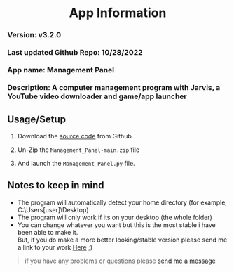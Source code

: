 


<h1 align="center">App Information</h1>

<h3>Version: v3.2.0<br><br>
Last updated Github Repo: 10/28/2022<br><br>
App name: Management Panel<br><br>
Description: A computer management program with Jarvis, a YouTube video downloader and game/app launcher
</h3>

## Usage/Setup

1. Download the [source code](https://github.com/HyperNylium/Management-Panel/archive/refs/heads/main.zip) from Github

2. Un-Zip the `Management_Panel-main.zip` file

3. And launch the `Management_Panel.py` file.

## Notes to keep in mind
- The program will automatically detect your home directory (for example, C:\Users\[user]\Desktop)
- The program will only work if its on your desktop (the whole folder)
- You can change whatever you want but this is the most stable i have been able to make it.<br>But, if you do make a more better looking/stable version please send me a link to your work [Here](http://www.hypernylium.com/en-en/customer-support/) ;)

> if you have any problems or questions please [send me a message](http://www.hypernylium.com/en-en/customer-support/)
